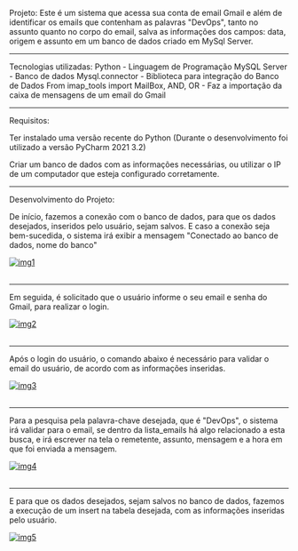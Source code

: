 Projeto:
Este é um sistema que acessa sua conta de email Gmail e além de identificar os emails que contenham as palavras "DevOps", tanto
no assunto quanto no corpo do email, salva as informações dos campos: data, origem e assunto em um banco de dados criado em MySql
Server.
_______________________________________________________________________________________________________________________________
Tecnologias utilizadas:
Python - Linguagem de Programação
MySQL Server - Banco de dados
Mysql.connector - Biblioteca para integração do Banco de Dados
From imap_tools import MailBox, AND, OR - Faz a importação da caixa de mensagens de um email do Gmail
_______________________________________________________________________________________________________________________________
Requisitos:

Ter instalado uma versão recente do Python (Durante o desenvolvimento foi utilizado a versão PyCharm 2021 3.2)

Criar um banco de dados com as informações necessárias, ou utilizar o IP de um computador que esteja configurado corretamente.
_______________________________________________________________________________________________________________________________
Desenvolvimento do Projeto:

De início, fazemos a conexão com o banco de dados, para que os dados desejados, inseridos pelo usuário, sejam salvos.
E caso a conexão seja bem-sucedida, o sistema irá exibir a mensagem "Conectado ao banco de dados, nome do banco"

<a href="https://postimages.org/" target="_blank"><img src="https://i.postimg.cc/CMnTm7Bm/img1.png" alt="img1"/></a><br/><br/>
_______________________________________________________________________________________________________________________________
Em seguida, é solicitado que o usuário informe o seu email e senha do Gmail, para realizar o login.

<a href="https://postimages.org/" target="_blank"><img src="https://i.postimg.cc/g2dCcPMT/img2.png" alt="img2"/></a><br/><br/>
_______________________________________________________________________________________________________________________________
Após o login do usuário, o comando abaixo é necessário para validar o email do usuário, de acordo com as informações inseridas.

<a href="https://postimages.org/" target="_blank"><img src="https://i.postimg.cc/VNk2MWP9/img3.png" alt="img3"/></a><br/><br/>
_______________________________________________________________________________________________________________________________
Para a pesquisa pela palavra-chave desejada, que é "DevOps", o sistema irá validar para o email, se dentro da lista_emails
há algo relacionado a esta busca, e irá escrever na tela o remetente, assunto, mensagem e a hora em que foi enviada a mensagem.

<a href="https://postimages.org/" target="_blank"><img src="https://i.postimg.cc/GhrBR4Cw/img4.png" alt="img4"/></a><br/><br/>
_______________________________________________________________________________________________________________________________
E para que os dados desejados, sejam salvos no banco de dados, fazemos a execução de um insert na tabela desejada, com as
informações inseridas pelo usuário.

<a href="https://postimages.org/" target="_blank"><img src="https://i.postimg.cc/wTV1j9qt/img5.png" alt="img5"/></a><br/><br/>
